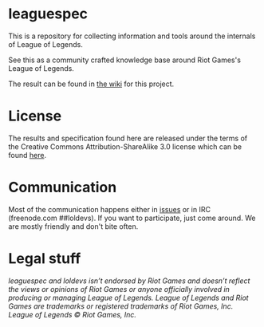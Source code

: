 # leaguespec

This is a repository for collecting information and tools around the internals of League
of Legends.

See this as a community crafted knowledge base around Riot Games's League of Legends.

The result can be found in [the wiki](https://github.com/loldevs/leaguespec/wiki) for this project.

# License

The results and specification found here are released under the terms of the Creative Commons Attribution-ShareAlike 3.0 license which can be found [here](./license.txt).

# Communication

Most of the communication happens either in [issues](https://github.com/loldevs/leaguespec/issues) or in IRC (freenode.com ##loldevs). If you want to participate, just come around. We are mostly friendly and don't bite often.

# Legal stuff

*leaguespec and loldevs isn’t endorsed by Riot Games and doesn’t reflect the views or opinions of Riot Games or anyone officially involved in producing or managing League of Legends. League of Legends and Riot Games are trademarks or registered trademarks of Riot Games, Inc. League of Legends © Riot Games, Inc.*
